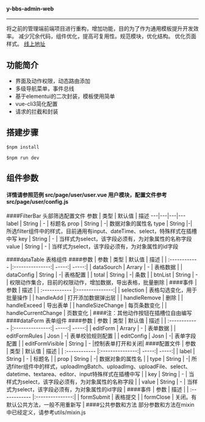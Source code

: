 <!--
 * @Description: 
 * @Version: 2.0
 * @Autor: wudalei
 * @Date: 2020-01-04 12:35:48
 * @LastEditors  : wudalei
 * @LastEditTime : 2020-01-19 11:18:30
 -->
#### y-bbs-admin-web
---
将之前的管理端前端项目进行重构，增加功能，目的为了作为通用模板提升开发效率。
减少冗余代码，组件优化，提高可复用性。规范模块，优化结构。
优化页面样式。
[线上地址](https://www.ysdevelop.cn/project/web/#/login)

功能简介
---
- 界面及动作权限，动态路由添加
- 多级导航菜单，事件总线
- 基于elementui的二次封装，模板使用简单
- vue-cli3简化配置
- 请求的拦截和封装


搭建步骤
---
```
$npm install
```
```
$npm run dev
```

组件参数
---
#### 详情请参照范例 src/page/user/user.vue 用户模块，配置文件参考 src/page/user/config.js

####FilterBar 头部筛选配置文件
 参数 | 类型 | 默认值 | 描述 
---|---|---|---
 label | String | - | 标题名 
 prop | String | -| 数据对象的属性名 
 type | String |-| 所选filter组件中的样式，目前通用有input、dateTime、select，特殊样式在插槽中写 
 key | String | - | 当样式为select，该字段必须有，为对象属性的名称字段 
 value | String | - | 当样式为select，该字段必须有，为对象属性的id字段 

####dataTable 表格组件
####参数
| 参数  | 类型  | 默认值 | 描述 |
| :------------ |:---------------:| -----:| -----:|
| dataSourch     | Arrary | - | 表格数据 |
| dataConfig      | String        | -| 表格配置 |
| total | String        |   -| 条数 |
| btnList | String       |   - | 权限动作集合，目前的权限动作，增加数据，导出表格，批量删除 |
####事件
| 参数  | 描述 |
| :------------ |:---------------:|
| selection     | 表格勾选变化，用于批量操作 |
| handleAdd      | 打开添加数据弹出层 |
| handleRemove | 删除       |
| handleExceed | 导出表单       |
| handleSizeChange | 每页条数变化       |
| handleCurrentChange | 页数变化       |
####注：其他动作按钮在插槽位自由编写
####dataForm 表单组件
####参数
| 参数  | 类型  | 默认值 | 描述 |
| :------------ |:---------------:| -----:| -----:|
| editForm     | Arrary | - | 表单数据 |
| editFormRules      | Josn        | -| 表单校验规则配置 |
| editConfig | Josn        |   -| 表单字段配置 |
| editFormVisible | String       |   - |控制表单打开和关闭|
####配置文件
| 参数  | 类型  | 默认值 | 描述 |
| :------------ |:---------------:| -----:| -----:|
| label     | String | - | 标题名 |
| prop      | String        | -| 数据对象的属性名 |
| type | String        |   -| 所选filter组件中的样式，uploadImgBatch、uploadImg、uploadFile、select、datetime、textarea、editor、input特殊样式在插槽中写 |
| key | String       |   - | 当样式为select，该字段必须有，为对象属性的名称字段 |
| value | String       |  - | 当样式为select，该字段必须有，为对象属性的id字段 |
####事件
| 参数  | 描述 |
| :------------ |:---------------:|
| formSubmit     | 表格提交 |
| formClose      | 关闭。有默认公共方法，一般不用重新写 |
####公共参数和方法
部分参数和方法在mixin中已经定义，请参考utils/mixin.js
